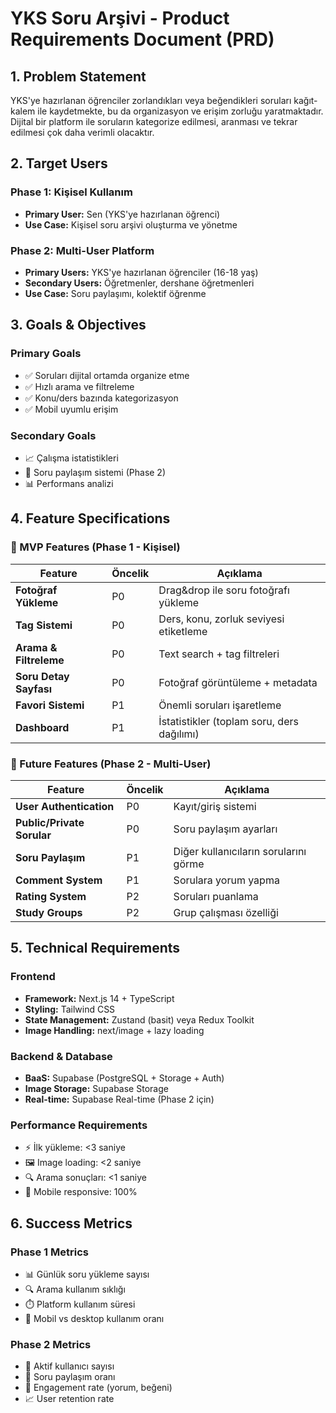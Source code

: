 # YKS Soru Arşivi - Product Requirements Document (PRD)

## 1. Problem Statement

YKS'ye hazırlanan öğrenciler zorlandıkları veya beğendikleri soruları kağıt-kalem ile kaydetmekte, bu da organizasyon ve erişim zorluğu yaratmaktadır. Dijital bir platform ile soruların kategorize edilmesi, aranması ve tekrar edilmesi çok daha verimli olacaktır.

## 2. Target Users

### Phase 1: Kişisel Kullanım

- **Primary User:** Sen (YKS'ye hazırlanan öğrenci)
- **Use Case:** Kişisel soru arşivi oluşturma ve yönetme

### Phase 2: Multi-User Platform

- **Primary Users:** YKS'ye hazırlanan öğrenciler (16-18 yaş)
- **Secondary Users:** Öğretmenler, dershane öğretmenleri
- **Use Case:** Soru paylaşımı, kolektif öğrenme

## 3. Goals & Objectives

### Primary Goals

- ✅ Soruları dijital ortamda organize etme
- ✅ Hızlı arama ve filtreleme
- ✅ Konu/ders bazında kategorizasyon
- ✅ Mobil uyumlu erişim

### Secondary Goals

- 📈 Çalışma istatistikleri
- 🤝 Soru paylaşım sistemi (Phase 2)
- 📊 Performans analizi

## 4. Feature Specifications

### 🚀 MVP Features (Phase 1 - Kişisel)

| Feature                | Öncelik | Açıklama                                   |
| ---------------------- | ------- | ------------------------------------------ |
| **Fotoğraf Yükleme**   | P0      | Drag&drop ile soru fotoğrafı yükleme       |
| **Tag Sistemi**        | P0      | Ders, konu, zorluk seviyesi etiketleme     |
| **Arama & Filtreleme** | P0      | Text search + tag filtreleri               |
| **Soru Detay Sayfası** | P0      | Fotoğraf görüntüleme + metadata            |
| **Favori Sistemi**     | P1      | Önemli soruları işaretleme                 |
| **Dashboard**          | P1      | İstatistikler (toplam soru, ders dağılımı) |

### 🔮 Future Features (Phase 2 - Multi-User)

| Feature                    | Öncelik | Açıklama                              |
| -------------------------- | ------- | ------------------------------------- |
| **User Authentication**    | P0      | Kayıt/giriş sistemi                   |
| **Public/Private Sorular** | P0      | Soru paylaşım ayarları                |
| **Soru Paylaşım**          | P1      | Diğer kullanıcıların sorularını görme |
| **Comment System**         | P1      | Sorulara yorum yapma                  |
| **Rating System**          | P2      | Soruları puanlama                     |
| **Study Groups**           | P2      | Grup çalışması özelliği               |

## 5. Technical Requirements

### Frontend

- **Framework:** Next.js 14 + TypeScript
- **Styling:** Tailwind CSS
- **State Management:** Zustand (basit) veya Redux Toolkit
- **Image Handling:** next/image + lazy loading

### Backend & Database

- **BaaS:** Supabase (PostgreSQL + Storage + Auth)
- **Image Storage:** Supabase Storage
- **Real-time:** Supabase Real-time (Phase 2 için)

### Performance Requirements

- ⚡ İlk yükleme: <3 saniye
- 🖼️ Image loading: <2 saniye
- 🔍 Arama sonuçları: <1 saniye
- 📱 Mobile responsive: 100%

## 6. Success Metrics

### Phase 1 Metrics

- 📊 Günlük soru yükleme sayısı
- 🔍 Arama kullanım sıklığı
- ⏱️ Platform kullanım süresi
- 📱 Mobil vs desktop kullanım oranı

### Phase 2 Metrics

- 👥 Aktif kullanıcı sayısı
- 🤝 Soru paylaşım oranı
- 💬 Engagement rate (yorum, beğeni)
- 📈 User retention rate
